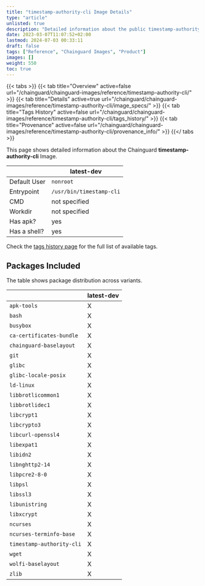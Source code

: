 ```yaml
---
title: "timestamp-authority-cli Image Details"
type: "article"
unlisted: true
description: "Detailed information about the public timestamp-authority-cli Chainguard Image."
date: 2023-03-07T11:07:52+02:00
lastmod: 2024-07-03 00:33:11
draft: false
tags: ["Reference", "Chainguard Images", "Product"]
images: []
weight: 550
toc: true
---
```


{{< tabs >}}
{{< tab title="Overview" active=false url="/chainguard/chainguard-images/reference/timestamp-authority-cli/" >}}
{{< tab title="Details" active=true url="/chainguard/chainguard-images/reference/timestamp-authority-cli/image_specs/" >}}
{{< tab title="Tags History" active=false url="/chainguard/chainguard-images/reference/timestamp-authority-cli/tags_history/" >}}
{{< tab title="Provenance" active=false url="/chainguard/chainguard-images/reference/timestamp-authority-cli/provenance_info/" >}}
{{</ tabs >}}

This page shows detailed information about the Chainguard **timestamp-authority-cli** Image.

|              | latest-dev               |
|--------------|--------------------------|
| Default User | `nonroot`                |
| Entrypoint   | `/usr/bin/timestamp-cli` |
| CMD          | not specified            |
| Workdir      | not specified            |
| Has apk?     | yes                      |
| Has a shell? | yes                      |

Check the [tags history page](/chainguard/chainguard-images/reference/timestamp-authority-cli/tags_history/) for the full list of available tags.

## Packages Included
The table shows package distribution across variants.

|                           | latest-dev |
|---------------------------|------------|
| `apk-tools`               | X          |
| `bash`                    | X          |
| `busybox`                 | X          |
| `ca-certificates-bundle`  | X          |
| `chainguard-baselayout`   | X          |
| `git`                     | X          |
| `glibc`                   | X          |
| `glibc-locale-posix`      | X          |
| `ld-linux`                | X          |
| `libbrotlicommon1`        | X          |
| `libbrotlidec1`           | X          |
| `libcrypt1`               | X          |
| `libcrypto3`              | X          |
| `libcurl-openssl4`        | X          |
| `libexpat1`               | X          |
| `libidn2`                 | X          |
| `libnghttp2-14`           | X          |
| `libpcre2-8-0`            | X          |
| `libpsl`                  | X          |
| `libssl3`                 | X          |
| `libunistring`            | X          |
| `libxcrypt`               | X          |
| `ncurses`                 | X          |
| `ncurses-terminfo-base`   | X          |
| `timestamp-authority-cli` | X          |
| `wget`                    | X          |
| `wolfi-baselayout`        | X          |
| `zlib`                    | X          |

